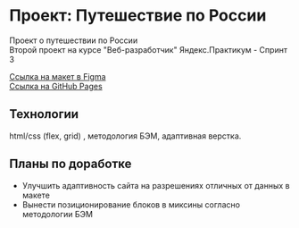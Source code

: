 # Проект: Путешествие по России

Проект о путешествии по России <br>
Второй проект на курсе "Веб-разработчик" Яндекс.Практикум - Спринт 3

[Ссылка на макет в Figma](https://www.figma.com/file/5S2WSbEFL6awjVWJ0NWL8Q/Sprint-3_-Russia-_-desktop-mobile?node-id=28503%3A0) <br>
[Ссылка на GitHub Pages](https://nakinos.github.io/russian-travel/index.html)

## Технологии
html/css (flex, grid) , методология БЭМ, адаптивная верстка.

## Планы по доработке
- Улучшить адаптивность сайта на разрешениях отличных от данных в макете
- Вынести позиционирование блоков в миксины согласно методологии БЭМ
